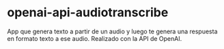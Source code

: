 # openai-api-audiotranscribe
App que genera texto a partir de un audio y luego te genera una respuesta en formato texto a ese audio. Realizado con la API de OpenAI.
